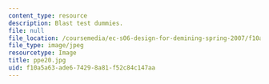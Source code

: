 ```yaml
---
content_type: resource
description: Blast test dummies.
file: null
file_location: /coursemedia/ec-s06-design-for-demining-spring-2007/f10a5a63ade674298a81f52c84c147aa_ppe20.jpg
file_type: image/jpeg
resourcetype: Image
title: ppe20.jpg
uid: f10a5a63-ade6-7429-8a81-f52c84c147aa
---
```

